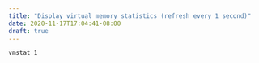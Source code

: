 ```yaml
---
title: "Display virtual memory statistics (refresh every 1 second)"
date: 2020-11-17T17:04:41-08:00
draft: true
---
```


```
vmstat 1
```